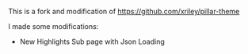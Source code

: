 This is a fork and modification of https://github.com/xriley/pillar-theme

I made some modifications:
- New Highlights Sub page with Json Loading
